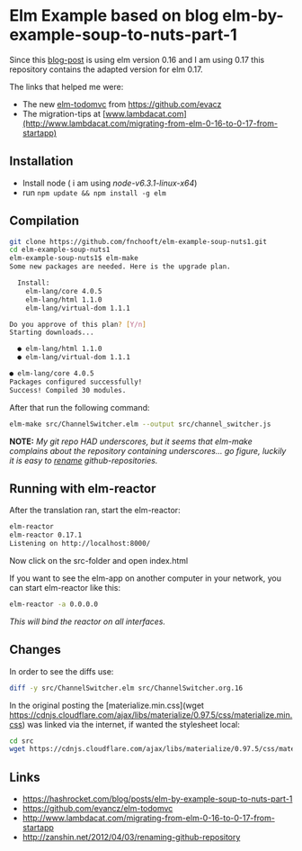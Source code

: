 # Elm Example based on blog elm-by-example-soup-to-nuts-part-1

Since this [blog-post](https://hashrocket.com/blog/posts/elm-by-example-soup-to-nuts-part-1) is using elm version 0.16 and I am using 0.17
this repository contains the adapted version for elm 0.17.

The links that helped me were:
 - The new [elm-todomvc](https://github.com/evancz/elm-todomvc) from https://github.com/evacz
 - The migration-tips at [www.lambdacat.com](http://www.lambdacat.com/migrating-from-elm-0-16-to-0-17-from-startapp)

## Installation
 - Install node ( i am using  *node-v6.3.1-linux-x64*)
 - run ```npm update && npm install -g elm```


## Compilation
```bash
git clone https://github.com/fnchooft/elm-example-soup-nuts1.git
cd elm-example-soup-nuts1
elm-example-soup-nuts1$ elm-make
Some new packages are needed. Here is the upgrade plan.

  Install:
    elm-lang/core 4.0.5
    elm-lang/html 1.1.0
    elm-lang/virtual-dom 1.1.1

Do you approve of this plan? [Y/n]
Starting downloads...

  ● elm-lang/html 1.1.0
  ● elm-lang/virtual-dom 1.1.1

● elm-lang/core 4.0.5
Packages configured successfully!
Success! Compiled 30 modules.                                       
```

After that run the following command:
```bash
elm-make src/ChannelSwitcher.elm --output src/channel_switcher.js
```

**NOTE:**  *My git repo HAD underscores, but it seems that elm-make complains about the repository containing underscores... go figure, luckily it is easy to [rename](http://zanshin.net/2012/04/03/renaming-github-repository) github-repositories.*

## Running with elm-reactor
After the translation ran, start the elm-reactor:
```bash
elm-reactor
elm-reactor 0.17.1
Listening on http://localhost:8000/
```
Now click on the src-folder and open index.html

If you want to see the elm-app on another computer in your network, you can start elm-reactor like this:
```bash
elm-reactor -a 0.0.0.0
```
*This will bind the reactor on all interfaces.*


## Changes
In order to see the diffs use:
```bash
diff -y src/ChannelSwitcher.elm src/ChannelSwitcher.org.16
```

In the original posting the [materialize.min.css](wget https://cdnjs.cloudflare.com/ajax/libs/materialize/0.97.5/css/materialize.min.css) was linked via the internet, if wanted the stylesheet local:
```bash
cd src
wget https://cdnjs.cloudflare.com/ajax/libs/materialize/0.97.5/css/materialize.min.css
```

## Links
 - https://hashrocket.com/blog/posts/elm-by-example-soup-to-nuts-part-1
 - https://github.com/evancz/elm-todomvc
 - http://www.lambdacat.com/migrating-from-elm-0-16-to-0-17-from-startapp
 - http://zanshin.net/2012/04/03/renaming-github-repository
